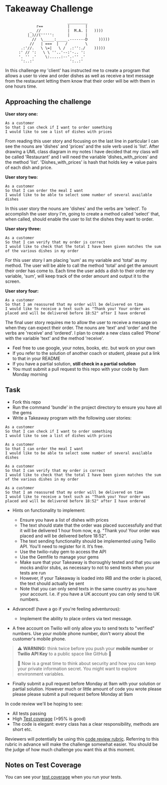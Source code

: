 Takeaway Challenge
==================
```
                            _________
              r==           |       |
           _  //            |  M.A. |   ))))
          |_)//(''''':      |       |
            //  \_____:_____.-------D     )))))
           //   | ===  |   /        \
       .:'//.   \ \=|   \ /  .:'':./    )))))
      :' // ':   \ \ ''..'--:'-.. ':
      '. '' .'    \:.....:--'.-'' .'
       ':..:'                ':..:'

 ```

 In this challenge my 'client' has instructed me to create a program that allows a user to view and order dishes as well as receive a text message from the restaurant letting them know that their order will be with them in one hours time.

Approaching the challenge
-------
**User story one:**
```
As a customer
So that I can check if I want to order something
I would like to see a list of dishes with prices
```
From reading this user story and focusing on the last line in particular I can see the nouns are 'dishes' and 'prices' and the sole verb used is 'list'. After drawing a UML class diagram in my notes I have decided that my class will be called 'Restaurant' and I will need the variable 'dishes_with_prices' and the method 'list'. 'Dishes_with_prices' is hash that holds key => value pairs of each dish and price.

**User story two:**
```
As a customer
So that I can order the meal I want
I would like to be able to select some number of several available dishes
```
In this user story the nouns are 'dishes' and the verbs are 'select'. To accomplish the user story I'm, going to create a method called 'select' that, when called, should enable the user to list the dishes they want to order.

**User story three:**
```
As a customer
So that I can verify that my order is correct
I would like to check that the total I have been given matches the sum of the various dishes in my order
```
For this user story I am placing 'sum' as my variable and 'total' as my method. The user will be able to call the method 'total' and get the amount their order has come to. Each time the user adds a dish to their order my variable, 'sum', will keep track of the order amount and output it to the screen.

**User story four:**
```
As a customer
So that I am reassured that my order will be delivered on time
I would like to receive a text such as "Thank you! Your order was placed and will be delivered before 18:52" after I have ordered
```
The final user story requires me to allow the user to receive a message on when they can expect their order. The nouns are 'text' and 'order' and the verbs are 'receive' and 'ordered'. I plan to create a new class called 'Phone' with the variable 'text' and the method 'receive'. 







* Feel free to use google, your notes, books, etc. but work on your own
* If you refer to the solution of another coach or student, please put a link to that in your README
* If you have a partial solution, **still check in a partial solution**
* You must submit a pull request to this repo with your code by 9am Monday morning

Task
-----

* Fork this repo
* Run the command 'bundle' in the project directory to ensure you have all the gems
* Write a Takeaway program with the following user stories:

```
As a customer
So that I can check if I want to order something
I would like to see a list of dishes with prices

As a customer
So that I can order the meal I want
I would like to be able to select some number of several available dishes

As a customer
So that I can verify that my order is correct
I would like to check that the total I have been given matches the sum of the various dishes in my order

As a customer
So that I am reassured that my order will be delivered on time
I would like to receive a text such as "Thank you! Your order was placed and will be delivered before 18:52" after I have ordered
```

* Hints on functionality to implement:
  * Ensure you have a list of dishes with prices
  * The text should state that the order was placed successfully and that it will be delivered 1 hour from now, e.g. "Thank you! Your order was placed and will be delivered before 18:52".
  * The text sending functionality should be implemented using Twilio API. You'll need to register for it. It’s free.
  * Use the twilio-ruby gem to access the API
  * Use the Gemfile to manage your gems
  * Make sure that your Takeaway is thoroughly tested and that you use mocks and/or stubs, as necessary to not to send texts when your tests are run
  * However, if your Takeaway is loaded into IRB and the order is placed, the text should actually be sent
  * Note that you can only send texts in the same country as you have your account. I.e. if you have a UK account you can only send to UK numbers.

* Advanced! (have a go if you're feeling adventurous):
  * Implement the ability to place orders via text message.

* A free account on Twilio will only allow you to send texts to "verified" numbers. Use your mobile phone number, don't worry about the customer's mobile phone.

> :warning: **WARNING:** think twice before you push your **mobile number** or **Twilio API Key** to a public space like GitHub :eyes:
>
> :key: Now is a great time to think about security and how you can keep your private information secret. You might want to explore environment variables.

* Finally submit a pull request before Monday at 9am with your solution or partial solution.  However much or little amount of code you wrote please please please submit a pull request before Monday at 9am


In code review we'll be hoping to see:

* All tests passing
* High [Test coverage](https://github.com/makersacademy/course/blob/main/pills/test_coverage.md) (>95% is good)
* The code is elegant: every class has a clear responsibility, methods are short etc.

Reviewers will potentially be using this [code review rubric](docs/review.md).  Referring to this rubric in advance will make the challenge somewhat easier.  You should be the judge of how much challenge you want this at this moment.

Notes on Test Coverage
------------------

You can see your [test coverage](https://github.com/makersacademy/course/blob/main/pills/test_coverage.md) when you run your tests.
